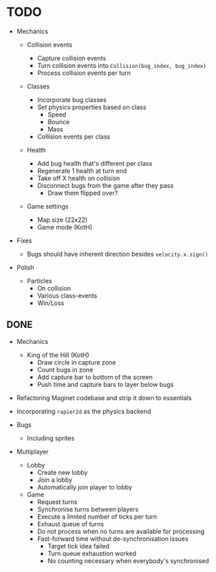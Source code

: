 # TODO

- Mechanics

  - Collision events
    - Capture collision events
    - Turn collision events into `Collision(bug_index, bug_index)`
    - Process collision events per turn

  - Classes
    - Incorporate bug classes
    - Set physics properties based on class
      - Speed
      - Bounce
      - Mass
    - Collision events per class

  - Health
    - Add bug health that's different per class
    - Regenerate 1 health at turn end
    - Take off X health on collision
    - Disconnect bugs from the game after they pass
      - Draw them flipped over?

  - Game settings
    - Map size (22x22)
    - Game mode (KotH)

- Fixes
  - Bugs should have inherent direction besides `velocity.x.sign()`

- Polish
  - Particles
    - On collision
    - Various class-events
    - Win/Loss

## DONE

- Mechanics
  - King of the Hill (KotH)
    - Draw circle in capture zone
    - Count bugs in zone
    - Add capture bar to bottom of the screen
    - Push time and capture bars to layer below bugs

- Refactoring Maginet codebase and strip it down to essentials
- Incorporating `rapier2d` as the physics backend
- Bugs
  - Including sprites
- Multiplayer
  - Lobby
    - Create new lobby
    - Join a lobby
    - Automatically join player to lobby
  - Game
    - Request turns
    - Synchronise turns between players
    - Execute a limited number of ticks per turn
    - Exhaust queue of turns
    - Do not process when no turns are available for processing
    - Fast-forward time without de-synchronisation issues
      - Target tick idea failed
      - Turn queue exhaustion worked
      - No counting necessary when everybody's synchronised
